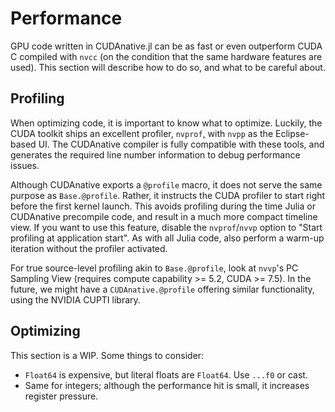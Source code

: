 # Performance

GPU code written in CUDAnative.jl can be as fast or even outperform CUDA C compiled with
`nvcc` (on the condition that the same hardware features are used). This section will
describe how to do so, and what to be careful about.


## Profiling

When optimizing code, it is important to know what to optimize. Luckily, the CUDA toolkit
ships an excellent profiler, `nvprof`, with `nvpp` as the Eclipse-based UI. The CUDAnative
compiler is fully compatible with these tools, and generates the required line number
information to debug performance issues.

Although CUDAnative exports a `@profile` macro, it does not serve the same purpose as
`Base.@profile`. Rather, it instructs the CUDA profiler to start right before the first
kernel launch. This avoids profiling during the time Julia or CUDAnative precompile code,
and result in a much more compact timeline view. If you want to use this feature, disable
the `nvprof`/`nvvp` option to "Start profiling at application start". As with all Julia
code, also perform a warm-up iteration without the profiler activated.

For true source-level profiling akin to `Base.@profile`, look at `nvvp`'s PC Sampling View
(requires compute capability >= 5.2, CUDA >= 7.5). In the future, we might have a
`CUDAnative.@profile` offering similar functionality, using the NVIDIA CUPTI library.


## Optimizing

This section is a WIP. Some things to consider:

* `Float64` is expensive, but literal floats are `Float64`. Use `...f0` or cast.
* Same for integers; although the performance hit is small, it increases register pressure.
